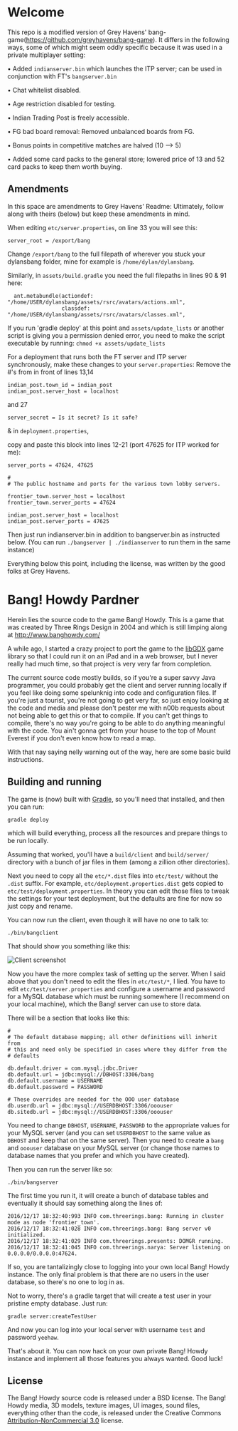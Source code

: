 # Welcome
This repo is a modified version of Grey Havens' bang-game(https://github.com/greyhavens/bang-game).
It differs in the following ways, some of which might seem oddly specific because it was used in a private multiplayer setting:

• Added `indianserver.bin` which launches the ITP server; can be used in conjunction with FT's `bangserver.bin`

• Chat whitelist disabled.

• Age restriction disabled for testing.

• Indian Trading Post is freely accessible.

• FG bad board removal: Removed unbalanced boards from FG.

• Bonus points in competitive matches are halved (10 --> 5)

• Added some card packs to the general store; lowered price of 13 and 52 card packs to keep them worth buying.


## Amendments
In this space are amendments to Grey Havens' Readme: Ultimately, follow along with theirs (below) but 
keep these amendments in mind.

When editing `etc/server.properties`, on line 33 you will see this:
```
server_root = /export/bang
```
Change `/export/bang` to the full filepath of wherever you stuck your dylansbang folder, 
mine for example is `/home/dylan/dylansbang`.

Similarly, in `assets/build.gradle` you need the full filepaths in lines 90 & 91 here:
```
  ant.metabundle(actiondef: "/home/USER/dylansbang/assets/rsrc/avatars/actions.xml", 
				 classdef: "/home/USER/dylansbang/assets/rsrc/avatars/classes.xml",
```
If you run 'gradle deploy' at this point and `assets/update_lists` or another script is giving you a permission denied error, you need to make the 
script executable by running: ```chmod +x assets/update_lists```

For a deployment that runs both the FT server and ITP server synchronously, make these changes to your `server.properties`:
Remove the #'s from in front of lines 13,14
```
indian_post.town_id = indian_post
indian_post.server_host = localhost
```
and 27

```server_secret = Is it secret? Is it safe?```

& in `deployment.properties`, 

copy and paste this block into lines 12-21 (port 47625 for ITP worked for me):

```
server_ports = 47624, 47625

#
# The public hostname and ports for the various town lobby servers.

frontier_town.server_host = localhost
frontier_town.server_ports = 47624

indian_post.server_host = localhost
indian_post.server_ports = 47625
```
Then just run indianserver.bin in addition to bangserver.bin as instructed below. 
(You can run `./bangserver | ./indianserver` to run them in the same instance)
 
Everything below this point, including the license, was written by the good folks at Grey Havens.
# Bang! Howdy Pardner

Herein lies the source code to the game Bang! Howdy. This is a game that was created by Three Rings
Design in 2004 and which is still limping along at http://www.banghowdy.com/

A while ago, I started a crazy project to port the game to the [libGDX] game library so that I
could run it on an iPad and in a web browser, but I never really had much time, so that project is
very very far from completion.

The current source code mostly builds, so if you're a super savvy Java programmer, you could
probably get the client and server running locally if you feel like doing some spelunknig into code
and configuration files. If you're just a tourist, you're not going to get very far, so just enjoy
looking at the code and media and please don't pester me with n00b requests about not being able to
get this or that to compile. If you can't get things to compile, there's no way you're going to be
able to do anything meaningful with the code. You ain't gonna get from your house to the top of
Mount Everest if you don't even know how to read a map.

With that nay saying nelly warning out of the way, here are some basic build instructions.

## Building and running

The game is (now) built with [Gradle], so you'll need that installed, and then you can run:

```
gradle deploy
```

which will build everything, process all the resources and prepare things to be run locally.

Assuming that worked, you'll have a `build/client` and `build/server/` directory with a bunch of
jar files in them (among a zillion other directories).

Next you need to copy all the `etc/*.dist` files into `etc/test/` without the `.dist` suffix. For
example, `etc/deployment.properties.dist` gets copied to `etc/test/deployment.properties`. In
theory you can edit those files to tweak the settings for your test deployment, but the defaults
are fine for now so just copy and rename.

You can now run the client, even though it will have no one to talk to:

```
./bin/bangclient
```

That should show you something like this:

![Client screenshot](lib/client-screenshot.jpg)

Now you have the more complex task of setting up the server. When I said above that you don't need
to edit the files in `etc/test/*`, I lied. You have to edit `etc/test/server.properties` and
configure a username and password for a MySQL database which must be running somewhere (I recommend
on your local machine), which the Bang! server can use to store data.

There will be a section that looks like this:

```
#
# The default database mapping; all other definitions will inherit from
# this and need only be specified in cases where they differ from the
# defaults

db.default.driver = com.mysql.jdbc.Driver
db.default.url = jdbc:mysql://DBHOST:3306/bang
db.default.username = USERNAME
db.default.password = PASSWORD

# These overrides are needed for the OOO user database
db.userdb.url = jdbc:mysql://USERDBHOST:3306/ooouser
db.sitedb.url = jdbc:mysql://USERDBHOST:3306/ooouser
```

You need to change `DBHOST`, `USERNAME`, `PASSWORD` to the appropriate values for your MySQL server
(and you can set `USERDBHOST` to the same value as `DBHOST` and keep that on the same server). Then
you need to create a `bang` and `ooouser` database on your MySQL server (or change those names to
database names that you prefer and which you have created).

Then you can run the server like so:

```
./bin/bangserver
```

The first time you run it, it will create a bunch of database tables and eventually it should say
something along the lines of:

```
2016/12/17 18:32:40:993 INFO com.threerings.bang: Running in cluster mode as node 'frontier_town'.
2016/12/17 18:32:41:028 INFO com.threerings.bang: Bang server v0 initialized.
2016/12/17 18:32:41:029 INFO com.threerings.presents: DOMGR running.
2016/12/17 18:32:41:045 INFO com.threerings.narya: Server listening on 0.0.0.0/0.0.0.0:47624.
```

If so, you are tantalizingly close to logging into your own local Bang! Howdy instance. The only
final problem is that there are no users in the user database, so there's no one to log in as.

Not to worry, there's a gradle target that will create a test user in your pristine empty
database. Just run:

```
gradle server:createTestUser
```

And now you can log into your local server with username `test` and password `yeehaw`.

That's about it. You can now hack on your own private Bang! Howdy instance and implement all those
features you always wanted. Good luck!

## License

The Bang! Howdy source code is released under a BSD license. The Bang! Howdy media, 3D models,
texture images, UI images, sound files, everything other than the code, is released under the
Creative Commons [Attribution-NonCommercial 3.0] license.

[libGDX]: https://libgdx.badlogicgames.com/
[Gradle]: https://gradle.org/
[Attribution-NonCommercial 3.0]: https://creativecommons.org/licenses/by-nc/3.0/us/
